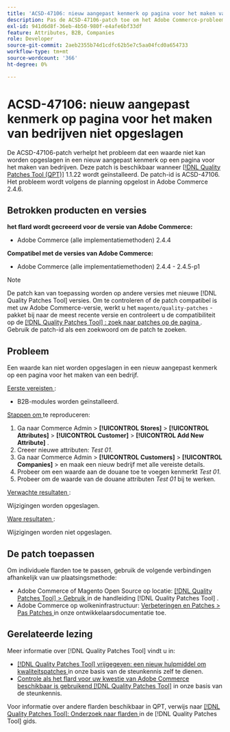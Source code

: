 ```yaml
---
title: 'ACSD-47106: nieuw aangepast kenmerk op pagina voor het maken van bedrijven niet opgeslagen'
description: Pas de ACSD-47106-patch toe om het Adobe Commerce-probleem op te lossen, waarbij een waarde niet kan worden opgeslagen in een nieuw aangepast kenmerk op een pagina voor het maken van bedrijven.
exl-id: 941d6d8f-36eb-4b50-980f-e4afe6bf33df
feature: Attributes, B2B, Companies
role: Developer
source-git-commit: 2aeb2355b74d1cdfc62b5e7c5aa04fcd0a654733
workflow-type: tm+mt
source-wordcount: '366'
ht-degree: 0%

---
```


# ACSD-47106: nieuw aangepast kenmerk op pagina voor het maken van bedrijven niet opgeslagen

De ACSD-47106-patch verhelpt het probleem dat een waarde niet kan worden opgeslagen in een nieuw aangepast kenmerk op een pagina voor het maken van bedrijven. Deze patch is beschikbaar wanneer [[!DNL Quality Patches Tool (QPT)]](/help/announcements/adobe-commerce-announcements/magento-quality-patches-released-new-tool-to-self-serve-quality-patches.md) 1.1.22 wordt geïnstalleerd. De patch-id is ACSD-47106. Het probleem wordt volgens de planning opgelost in Adobe Commerce 2.4.6.

## Betrokken producten en versies

**het flard wordt gecreeerd voor de versie van Adobe Commerce:**

* Adobe Commerce (alle implementatiemethoden) 2.4.4

**Compatibel met de versies van Adobe Commerce:**

* Adobe Commerce (alle implementatiemethoden) 2.4.4 - 2.4.5-p1

>[!NOTE]
>
>De patch kan van toepassing worden op andere versies met nieuwe [!DNL Quality Patches Tool] versies. Om te controleren of de patch compatibel is met uw Adobe Commerce-versie, werkt u het `magento/quality-patches` -pakket bij naar de meest recente versie en controleert u de compatibiliteit op de [[!DNL Quality Patches Tool] : zoek naar patches op de pagina ](https://experienceleague.adobe.com/tools/commerce-quality-patches/index.html) . Gebruik de patch-id als een zoekwoord om de patch te zoeken.

## Probleem

Een waarde kan niet worden opgeslagen in een nieuw aangepast kenmerk op een pagina voor het maken van een bedrijf.

<u> Eerste vereisten </u>:

* B2B-modules worden geïnstalleerd.

<u> Stappen om </u> te reproduceren:

1. Ga naar Commerce Admin > **[!UICONTROL Stores]** > **[!UICONTROL Attributes]** > **[!UICONTROL Customer]** > **[!UICONTROL Add New Attribute]** .
1. Creeer nieuwe attributen: _Test 01_.
1. Ga naar Commerce Admin > **[!UICONTROL Customers]** > **[!UICONTROL Companies]** > en maak een nieuw bedrijf met alle vereiste details.
1. Probeer om een waarde aan de douane toe te voegen kenmerkt _Test 01_.
1. Probeer om de waarde van de douane attributen _Test 01_ bij te werken.

<u> Verwachte resultaten </u>:

Wijzigingen worden opgeslagen.

<u> Ware resultaten </u>:

Wijzigingen worden niet opgeslagen.

## De patch toepassen

Om individuele flarden toe te passen, gebruik de volgende verbindingen afhankelijk van uw plaatsingsmethode:

* Adobe Commerce of Magento Open Source op locatie: [[!DNL Quality Patches Tool]  > Gebruik ](https://experienceleague.adobe.com/docs/commerce-operations/tools/quality-patches-tool/usage.html) in de handleiding [!DNL Quality Patches Tool] .
* Adobe Commerce op wolkeninfrastructuur: [ Verbeteringen en Patches > Pas Patches ](https://experienceleague.adobe.com/en/docs/commerce-cloud-service/user-guide/develop/upgrade/apply-patches) in onze ontwikkelaarsdocumentatie toe.

## Gerelateerde lezing

Meer informatie over [!DNL Quality Patches Tool] vindt u in:

* [[!DNL Quality Patches Tool]  vrijgegeven: een nieuw hulpmiddel om kwaliteitspatches ](/help/announcements/adobe-commerce-announcements/magento-quality-patches-released-new-tool-to-self-serve-quality-patches.md) in onze basis van de steunkennis zelf te dienen.
* [ Controle als het flard voor uw kwestie van Adobe Commerce beschikbaar is gebruikend  [!DNL Quality Patches Tool]](/help/support-tools/patches-available-in-qpt-tool/check-patch-for-magento-issue-with-magento-quality-patches.md) in onze basis van de steunkennis.

Voor informatie over andere flarden beschikbaar in QPT, verwijs naar [[!DNL Quality Patches Tool]: Onderzoek naar flarden ](https://experienceleague.adobe.com/tools/commerce-quality-patches/index.html) in de [!DNL Quality Patches Tool] gids.
